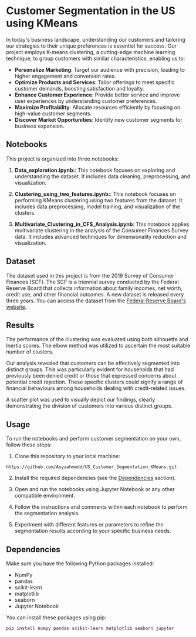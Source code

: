 # Customer Segmentation in the US using KMeans

In today's business landscape, understanding our customers and tailoring our strategies to their unique preferences is essential for success.
Our project employs K-means clustering, a cutting-edge machine learning technique, to group customers with similar characteristics, enabling us to:

- **Personalize Marketing**: Target our audience with precision, leading to higher engagement and conversion rates.
- **Optimize Products and Services**: Tailor offerings to meet specific customer demands, boosting satisfaction and loyalty.
- **Enhance Customer Experience**: Provide better service and improve user experiences by understanding customer preferences.
- **Maximize Profitability**: Allocate resources efficiently by focusing on high-value customer segments.
- **Discover Market Opportunities**: Identify new customer segments for business expansion.

## Notebooks

This project is organized into three notebooks:
1. **Data_exploration.ipynb:**: This notebook focuses on exploring and understanding the dataset. It includes data cleaning, preprocessing, and visualization.

2. **Clustering_using_two_features.ipynb:**: This notebook focuses on performing KMeans clustering using two features from the dataset. It includes data preprocessing, model training, and visualization of the clusters.

3. **Multivariate_Clustering_in_CFS_Analysis.ipynb**: This notebook applies multivariate clustering in the analysis of the Consumer Finances Survey data. It includes advanced techniques for dimensionality reduction and visualization.

## Dataset

The dataset used in this project is from the 2019 Survey of Consumer Finances (SCF). The SCF is a triennial survey conducted by the Federal Reserve Board that collects information about family incomes, net worth, credit use, and other financial outcomes. A new dataset is released every three years. You can access the dataset from the [Federal Reserve Board's website](^https://www.federalreserve.gov/econres/scfindex.htm^).

## Results

The performance of the clustering was evaluated using both silhouette and Inertia scores. The elbow method was utilized to ascertain the most suitable number of clusters.

Our analysis revealed that customers can be effectively segmented into distinct groups. This was particularly evident for households that had previously been denied credit or those that expressed concerns about potential credit rejection. These specific clusters could signify a range of financial behaviours among households dealing with credit-related issues.

A scatter plot was used to visually depict our findings, clearly demonstrating the division of customers into various distinct groups.
## Usage

To run the notebooks and perform customer segmentation on your own, follow these steps:

1. Clone this repository to your local machine:

`https://github.com/Asyaahmedd/US_Customer_Segmentation_KMeans.git`


2. Install the required dependencies (see the [Dependencies](#dependencies) section).

3. Open and run the notebooks using Jupyter Notebook or any other compatible environment.

4. Follow the instructions and comments within each notebook to perform the segmentation analysis.

5. Experiment with different features or parameters to refine the segmentation results according to your specific business needs.

## Dependencies

Make sure you have the following Python packages installed:

- NumPy
- pandas
- scikit-learn
- matplotlib
- seaborn
- Jupyter Notebook

You can install these packages using pip:

```bash
pip install numpy pandas scikit-learn matplotlib seaborn jupyter


